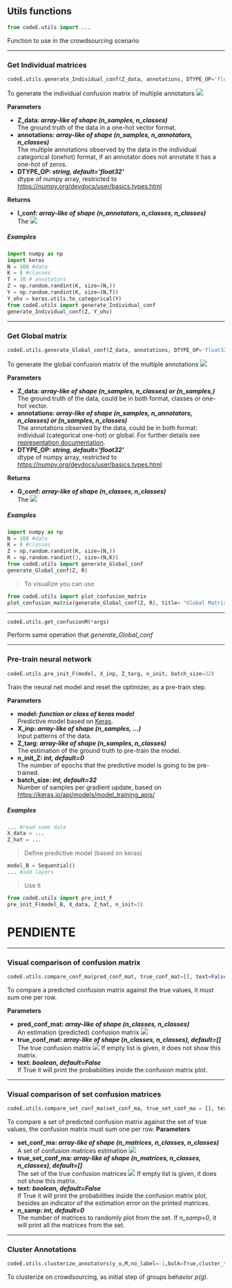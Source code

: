 ## Utils functions
```python
from codeE.utils import ...
```
Function to use in the crowdsourcing scenario

-----
### Get Individual matrices
```python
codeE.utils.generate_Individual_conf(Z_data, annotations, DTYPE_OP='float32')
```
To generate the individual confusion matrix of multiple annotators 
<img src="https://render.githubusercontent.com/render/math?math=\beta_{k,j}^{(t)} = p(y=j | z=k, a=t)">

**Parameters**  
* **Z_data: *array-like of shape (n_samples, n_classes)***  
The ground truth of the data in a one-hot vector format.
* **annotations: *array-like of shape (n_samples, n_annotators, n_classes)***  
The multiple annotations observed by the data in the individual categorical (onehot) format, if an annotator does not annotate it has a one-hot of zeros.
* **DTYPE_OP: *string, default='float32'***  
dtype of numpy array, restricted to https://numpy.org/devdocs/user/basics.types.html

**Returns**  
* **I_conf: *array-like of shape (n_annotators, n_classes, n_classes)***  
The <img src="https://render.githubusercontent.com/render/math?math=\beta_{k,j}^{(t)}">

##### Examples
```python
import numpy as np
import keras
N = 100 #data
K = 8 #classes
T = 10 # annotators
Z = np.random.randint(K, size=(N,))
Y = np.random.randint(K, size=(N,T))
Y_ohv = keras.utils.to_categorical(Y)
from codeE.utils import generate_Individual_conf
generate_Individual_conf(Z, Y_ohv)
```

---
### Get Global matrix
```python
codeE.utils.generate_Global_conf(Z_data, annotations, DTYPE_OP='float32')
```

To generate the global confusion matrix of the multiple annotations <img src="https://render.githubusercontent.com/render/math?math=\beta_{k,j} = p(y=j | z=k)">

**Parameters**  
* **Z_data: *array-like of shape (n_samples, n_classes) or (n_samples,)***  
The ground truth of the data, could be in both format, classes or one-hot vector.
* **annotations: *array-like of shape (n_samples, n_annotators, n_classes) or (n_samples, n_classes)***  
The annotations observed by the data, could be in both format: individual (categorical one-hot) or global. For further details see [representation documentation](representation.md).
* **DTYPE_OP: *string, default='float32'***  
dtype of numpy array, restricted to https://numpy.org/devdocs/user/basics.types.html

**Returns**  
* **G_conf: *array-like of shape (n_classes, n_classes)***  
The <img src="https://render.githubusercontent.com/render/math?math=\beta_{k,j}">


##### Examples
```python
import numpy as np
N = 100 #data
K = 8 #classes
Z = np.random.randint(K, size=(N,))
R = np.random.randint(3, size=(N,K))
from codeE.utils import generate_Global_conf
generate_Global_conf(Z, R)
```
> To visualize you can use
```python
from codeE.utils import plot_confusion_matrix
plot_confusion_matrix(generate_Global_conf(Z, R), title= "Global Matrix")
```

---
```python
codeE.utils.get_confusionM(*args)
```
Perform same operation that *generate_Global_conf*

-----
### Pre-train neural network
```python
codeE.utils.pre_init_F(model, X_inp, Z_targ, n_init, batch_size=32)
```
Train the neural net model and reset the optimizer, as a pre-train step.

**Parameters**  
* **model: *function or class of keras model***  
Predictive model based on [Keras](https://keras.io/).
* **X_inp: *array-like of shape (n_samples, ...)***  
Input patterns of the data.
* **Z_targ: *array-like of shape (n_samples, n_classes)***  
The estimation of the ground truth to pre-train the model.
* **n_init_Z: *int, default=0***  
The number of epochs that the predictive model is going to be pre-trained.
* **batch_size: *int, default=32***  
Number of samples per gradient update, based on https://keras.io/api/models/model_training_apis/

##### Examples
```python
... #read some data 
X_data = ...
Z_hat = ...
```
> Define predictive model (based on keras)
```python
model_B = Sequential()
... #add layers
```
> Use it
```python
from codeE.utils import pre_init_F
pre_init_F(model_B, X_data, Z_hat, n_init=3)
```

# PENDIENTE


---
### Visual comparison of confusion matrix
```python
codeE.utils.compare_conf_ma(pred_conf_mat, true_conf_mat=[], text=False)
```
To compare a predicted confusion matrix against the true values, it must sum one per row.

**Parameters**  
* **pred_conf_mat: *array-like of shape (n_classes, n_classes)***  
An estimation (predicted) confusion matrix <img src="https://render.githubusercontent.com/render/math?math=\hat{\beta}_{k,j}">
* **true_conf_mat: *array-like of shape (n_classes, n_classes), default=[]***  
The true confusion matrix <img src="https://render.githubusercontent.com/render/math?math=\beta_{k,j}">
If empty list is given, it does not show this matrix.
* **text: *boolean, default=False***  
If True it will print the probabilities inside the confusion matrix plot.

---
### Visual comparison of set confusion matrices
```python
codeE.utils.compare_set_conf_ma(set_conf_ma, true_set_conf_ma = [], text=True, n_samp=0)
```
To compare a set of predicted confusion matrix against the set of true values, the confusion matrix must sum one per row.
**Parameters**  
* **set_conf_ma: *array-like of shape (n_matrices, n_classes, n_classes)***  
A set of confusion matrices estimation  <img src="https://render.githubusercontent.com/render/math?math=\hat{B}=\{\hat{\beta}_{k,j}^{(m)}\}_{m=1}^M">
* **true_set_conf_ma: *array-like of shape (n_matrices, n_classes, n_classes), default=[]***  
The set of the true confusion matrices <img src="https://render.githubusercontent.com/render/math?math={B}=\{{\beta}_{k,j}^{(m)}\}_{m=1}^M">
If empty list is given, it does not show this matrix.
* **text: *boolean, default=False***  
If True it will print the probabilities inside the confusion matrix plot, besides an indicator of the estimation error on the printed matrices.
* **n_samp: *int, default=0***  
The number of matrices to randomly plot from the set. If *n_samp=0*, it will print all the matrices from the set.


---
### Cluster Annotations
```python
codeE.utils.clusterize_annotators(y_o,M,no_label=-1,bulk=True,cluster_type='mv_close',data=[],model=None,DTYPE_OP='float32',BATCH_SIZE=64,option="hard",l=0.005)
```

To clusterize on crowdsourcing, as initial step of groups behavior *p(g)*.


